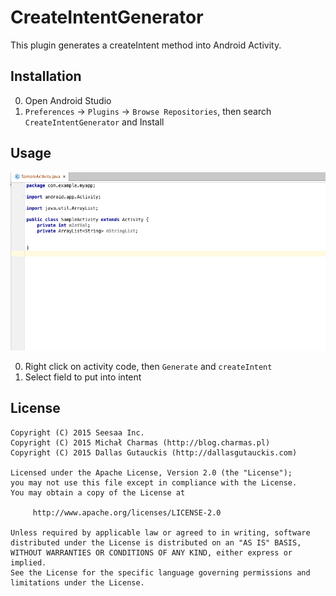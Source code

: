 # CreateIntentGenerator

This plugin generates a createIntent method into Android Activity.

## Installation

0. Open Android Studio
0. `Preferences` -> `Plugins` -> `Browse Repositories`, then search `CreateIntentGenerator` and Install

## Usage

![](img/usage.gif)

0. Right click on activity code, then `Generate` and `createIntent`
0. Select field to put into intent
 
## License

```
Copyright (C) 2015 Seesaa Inc.
Copyright (C) 2015 Michał Charmas (http://blog.charmas.pl)
Copyright (C) 2015 Dallas Gutauckis (http://dallasgutauckis.com)

Licensed under the Apache License, Version 2.0 (the "License");
you may not use this file except in compliance with the License.
You may obtain a copy of the License at

     http://www.apache.org/licenses/LICENSE-2.0      

Unless required by applicable law or agreed to in writing, software
distributed under the License is distributed on an "AS IS" BASIS,
WITHOUT WARRANTIES OR CONDITIONS OF ANY KIND, either express or implied.
See the License for the specific language governing permissions and
limitations under the License.
```